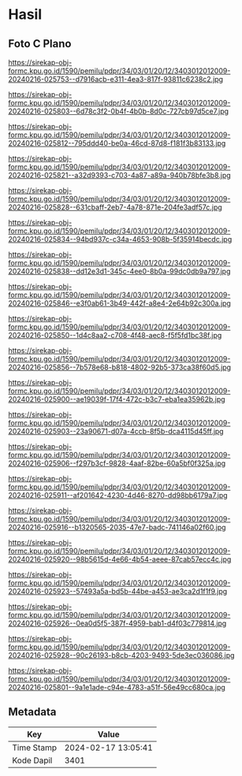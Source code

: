 # Hasil

## Foto C Plano

https://sirekap-obj-formc.kpu.go.id/1590/pemilu/pdpr/34/03/01/20/12/3403012012009-20240216-025753--d7916acb-e311-4ea3-817f-93811c6238c2.jpg

https://sirekap-obj-formc.kpu.go.id/1590/pemilu/pdpr/34/03/01/20/12/3403012012009-20240216-025803--6d78c3f2-0b4f-4b0b-8d0c-727cb97d5ce7.jpg

https://sirekap-obj-formc.kpu.go.id/1590/pemilu/pdpr/34/03/01/20/12/3403012012009-20240216-025812--795ddd40-be0a-46cd-87d8-f181f3b83133.jpg

https://sirekap-obj-formc.kpu.go.id/1590/pemilu/pdpr/34/03/01/20/12/3403012012009-20240216-025821--a32d9393-c703-4a87-a89a-940b78bfe3b8.jpg

https://sirekap-obj-formc.kpu.go.id/1590/pemilu/pdpr/34/03/01/20/12/3403012012009-20240216-025828--631cbaff-2eb7-4a78-871e-204fe3adf57c.jpg

https://sirekap-obj-formc.kpu.go.id/1590/pemilu/pdpr/34/03/01/20/12/3403012012009-20240216-025834--94bd937c-c34a-4653-908b-5f35914becdc.jpg

https://sirekap-obj-formc.kpu.go.id/1590/pemilu/pdpr/34/03/01/20/12/3403012012009-20240216-025838--dd12e3d1-345c-4ee0-8b0a-99dc0db9a797.jpg

https://sirekap-obj-formc.kpu.go.id/1590/pemilu/pdpr/34/03/01/20/12/3403012012009-20240216-025846--e3f0ab61-3b49-442f-a8e4-2e64b92c300a.jpg

https://sirekap-obj-formc.kpu.go.id/1590/pemilu/pdpr/34/03/01/20/12/3403012012009-20240216-025850--1d4c8aa2-c708-4f48-aec8-f5f5fd1bc38f.jpg

https://sirekap-obj-formc.kpu.go.id/1590/pemilu/pdpr/34/03/01/20/12/3403012012009-20240216-025856--7b578e68-b818-4802-92b5-373ca38f60d5.jpg

https://sirekap-obj-formc.kpu.go.id/1590/pemilu/pdpr/34/03/01/20/12/3403012012009-20240216-025900--ae19039f-17f4-472c-b3c7-eba1ea35962b.jpg

https://sirekap-obj-formc.kpu.go.id/1590/pemilu/pdpr/34/03/01/20/12/3403012012009-20240216-025903--23a90671-d07a-4ccb-8f5b-dca4115d45ff.jpg

https://sirekap-obj-formc.kpu.go.id/1590/pemilu/pdpr/34/03/01/20/12/3403012012009-20240216-025906--f297b3cf-9828-4aaf-82be-60a5bf0f325a.jpg

https://sirekap-obj-formc.kpu.go.id/1590/pemilu/pdpr/34/03/01/20/12/3403012012009-20240216-025911--af201642-4230-4d46-8270-dd98bb6179a7.jpg

https://sirekap-obj-formc.kpu.go.id/1590/pemilu/pdpr/34/03/01/20/12/3403012012009-20240216-025916--b1320565-2035-47e7-badc-741146a02f60.jpg

https://sirekap-obj-formc.kpu.go.id/1590/pemilu/pdpr/34/03/01/20/12/3403012012009-20240216-025920--98b5615d-4e66-4b54-aeee-87cab57ecc4c.jpg

https://sirekap-obj-formc.kpu.go.id/1590/pemilu/pdpr/34/03/01/20/12/3403012012009-20240216-025923--57493a5a-bd5b-44be-a453-ae3ca2d1f1f9.jpg

https://sirekap-obj-formc.kpu.go.id/1590/pemilu/pdpr/34/03/01/20/12/3403012012009-20240216-025926--0ea0d5f5-387f-4959-bab1-d4f03c779814.jpg

https://sirekap-obj-formc.kpu.go.id/1590/pemilu/pdpr/34/03/01/20/12/3403012012009-20240216-025928--90c26193-b8cb-4203-9493-5de3ec036086.jpg

https://sirekap-obj-formc.kpu.go.id/1590/pemilu/pdpr/34/03/01/20/12/3403012012009-20240216-025801--9a1e1ade-c94e-4783-a51f-56e49cc680ca.jpg


## Metadata

| Key        | Value               |
| ---------- | ------------------- |
| Time Stamp | 2024-02-17 13:05:41 |
| Kode Dapil | 3401                |



